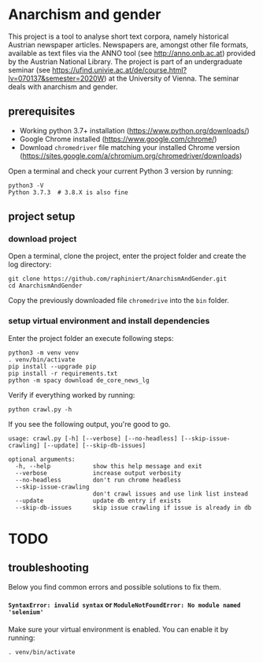 # Anarchism and gender

This project is a tool to analyse short text corpora, namely historical
Austrian newspaper articles. Newspapers are, amongst other file formats,
available as text files via the ANNO tool (see http://anno.onb.ac.at) provided
by the Austrian National Library. The project is part of an undergraduate
seminar (see https://ufind.univie.ac.at/de/course.html?lv=070137&semester=2020W)
at the University of Vienna. The seminar deals with anarchism and gender.

## prerequisites

* Working python 3.7+ installation (https://www.python.org/downloads/)
* Google Chrome installed (https://www.google.com/chrome/)
* Download `chromedriver` file matching your installed Chrome version (https://sites.google.com/a/chromium.org/chromedriver/downloads)

Open a terminal and check your current Python 3 version by running:
```shell script
python3 -V
Python 3.7.3  # 3.8.X is also fine
```

## project setup

### download project

Open a terminal, clone the project, enter the project folder and create the log
directory:

```shell script
git clone https://github.com/raphiniert/AnarchismAndGender.git
cd AnarchismAndGender
```

Copy the previously downloaded file `chromedrive` into the `bin` folder.

### setup virtual environment and install dependencies

Enter the project folder an execute following steps:

```shell script
python3 -m venv venv
. venv/bin/activate
pip install --upgrade pip
pip install -r requirements.txt
python -m spacy download de_core_news_lg
```

Verify if everything worked by running:

```shell script
python crawl.py -h
```

If you see the following output, you're good to go.

```shell script
usage: crawl.py [-h] [--verbose] [--no-headless] [--skip-issue-crawling] [--update] [--skip-db-issues]

optional arguments:
  -h, --help            show this help message and exit
  --verbose             increase output verbosity
  --no-headless         don't run chrome headless
  --skip-issue-crawling
                        don't crawl issues and use link list instead
  --update              update db entry if exists
  --skip-db-issues      skip issue crawling if issue is already in db

```

# TODO

## troubleshooting

Below you find common errors and possible solutions to fix them.

#### `SyntaxError: invalid syntax` or `ModuleNotFoundError: No module named 'selenium'`
Make sure your virtual environment is enabled.
You can enable it by running:
```shell script
. venv/bin/activate
```
